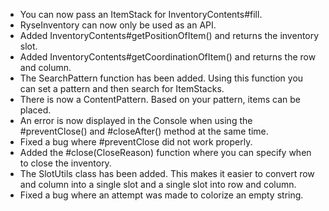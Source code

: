 * You can now pass an ItemStack for InventoryContents#fill.
* RyseInventory can now only be used as an API.
* Added InventoryContents#getPositionOfItem() and returns the inventory slot.
* Added InventoryContents#getCoordinationOfItem() and returns the row and column.
* The SearchPattern function has been added. Using this function you can set a pattern and then search for ItemStacks.
* There is now a ContentPattern. Based on your pattern, items can be placed.
* An error is now displayed in the Console when using the #preventClose() and #closeAfter() method at the same time.
* Fixed a bug where #preventClose did not work properly.
* Added the #close(CloseReason) function where you can specify when to close the inventory.
* The SlotUtils class has been added. This makes it easier to convert row and column into a single slot and a single slot into row and column.
* Fixed a bug where an attempt was made to colorize an empty string.